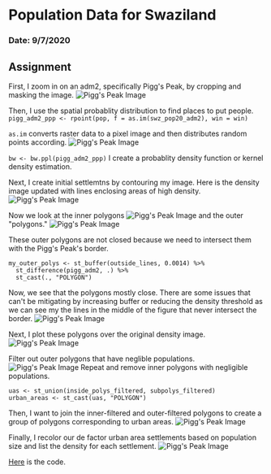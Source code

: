 # Population Data for Swaziland

### Date: 9/7/2020

## Assignment
First, I zoom in on an adm2, specifically Pigg's Peak, by cropping and masking the image.
![Pigg's Peak Image](images/agg_pigg.png)

Then, I use the spatial probablity distribution to find places to put people.
`pigg_adm2_ppp <- rpoint(pop, f = as.im(swz_pop20_adm2), win = win)`

`as.im` converts raster data to a pixel image and then distributes random points according.
![Pigg's Peak Image](images/pigg_random_people.png)

`bw <- bw.ppl(pigg_adm2_ppp)` 
I create a probablity density function or kernel density estimation.

Next, I create initial settlemtns by contouring my image. Here is the density image updated with lines enclosing areas of high density.
![Pigg's Peak Image](images/pigg_lines_density_image.png)

Now we look at the inner polygons
![Pigg's Peak Image](images/pigg_inner_polygons.png)
and the outer "polygons."
![Pigg's Peak Image](images/pigg_outer_polygons.png)

These outer polygons are not closed because we need to intersect them with the Pigg's Peak's border. 
```
my_outer_polys <- st_buffer(outside_lines, 0.0014) %>%
  st_difference(pigg_adm2, .) %>%
  st_cast(., "POLYGON")
 ```
Now, we see that the polygons mostly close. There are some issues that can't be mitigating by increasing buffer or reducing the density threshold as we can see my the lines in the middle of the figure that never intersect the border.
![Pigg's Peak Image](images/pigg_outer_polygons_intersecting.png)

Next, I plot these polygons over the original density image.
![Pigg's Peak Image](images/subpolys.png)

Filter out outer polygons that have neglible populations.
![Pigg's Peak Image](images/subpolys_filtered.png)
Repeat and remove inner polygons with negligible populations. 

```
uas <- st_union(inside_polys_filtered, subpolys_filtered)
urban_areas <- st_cast(uas, "POLYGON")
``` 
Then, I want to join the inner-filtered and outer-filtered polygons to create a group of polygons corresponding to urban areas.
![Pigg's Peak Image](images/urban_areas.png)

Finally, I recolor our de factor urban area settlements based on population size and list the density for each settlement.
![Pigg's Peak Image](images/urban_areas_plot.png)

[Here](scripts/DefactoDescriptionSwaziland.R) is the code.

